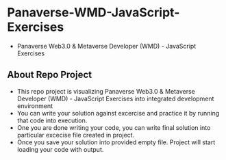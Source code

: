 #  Panaverse-WMD-JavaScript-Exercises

- Panaverse Web3.0 & Metaverse Developer (WMD) - JavaScript Exercises

## About Repo Project
- This repo project is visualizing Panaverse Web3.0 & Metaverse Developer (WMD) - JavaScript Exercises into integrated development environment
- You can write your solution against excercise and practice it by running that code into execution.
- One you are done writing your code, you can write final solution into particular excecise file created in project.
- Once you save your solution into provided empty file. Project will start loading your code with output.
